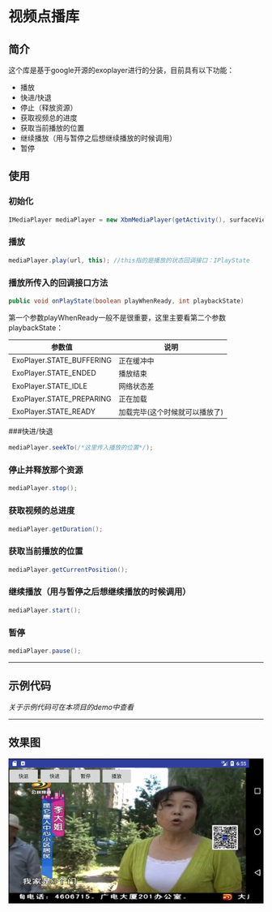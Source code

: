 # 视频点播库
## 简介
这个库是基于google开源的exoplayer进行的分装，目前具有以下功能：

- 播放
- 快进/快退
- 停止（释放资源）
- 获取视频总的进度
- 获取当前播放的位置
- 继续播放（用与暂停之后想继续播放的时候调用）
- 暂停

## 使用
### 初始化
```java
IMediaPlayer mediaPlayer = new XbmMediaPlayer(getActivity(), surfaceView); //surfaceView  你布局里面的surfaceView组件
```
### 播放
```java
mediaPlayer.play(url, this); //this指的是播放的状态回调接口：IPlayState
```
### 播放所传入的回调接口方法
```java
public void onPlayState(boolean playWhenReady, int playbackState) 
```
第一个参数playWhenReady一般不是很重要，这里主要看第二个参数playbackState：

| 参数值 | 说明 | 
|--------|-------|
|ExoPlayer.STATE_BUFFERING|正在缓冲中
|ExoPlayer.STATE_ENDED|播放结束
|ExoPlayer.STATE_IDLE|网络状态差
|ExoPlayer.STATE_PREPARING|正在加载
|ExoPlayer.STATE_READY|加载完毕(这个时候就可以播放了)

###快进/快退

```java
mediaPlayer.seekTo(/*这里传入播放的位置*/);
```

### 停止并释放那个资源

```java
mediaPlayer.stop();
```

### 获取视频的总进度

```java
mediaPlayer.getDuration();
```

### 获取当前播放的位置

```java
mediaPlayer.getCurrentPosition();
```
### 继续播放（用与暂停之后想继续播放的时候调用）

```java
mediaPlayer.start();
```
### 暂停

```java
mediaPlayer.pause();
```
-------

## 示例代码

*关于示例代码可在本项目的demo中查看*

------

## 效果图

![效果图](https://github.com/xiaobaima520gyj/android/blob/master/ui-framework/dep-imgs/media.png)
